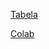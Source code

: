 
<a href="https://docs.google.com/document/d/1FecMCueyRawdizHyGotofkgRRzq6XwU4ms96fBomgOo/edit?usp=sharing">Tabela</a>

<a href="https://colab.research.google.com/drive/1k7EAWT81uWTLZg1LPrKjgR2nBUzlKybR?usp=sharing">Colab</a>
